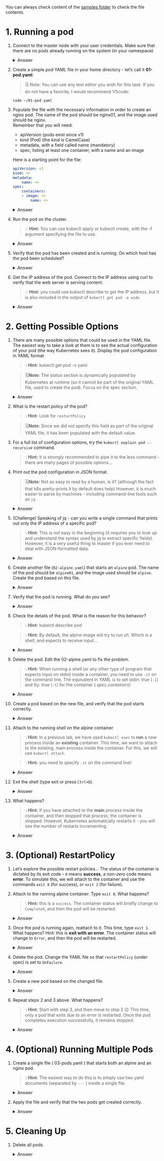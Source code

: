 You can always check content of the [samples folder](../samples) to check the file contents.

# 1. Running a pod
1. Connect to the master node with your user credentials. Make sure that there are no pods already running on the system (in your namespace)
    <details>
        <summary>Answer</summary>

    ```shell
    kubectl get pod
    ```
    resulting:
    ```
    No resources found.
    ```
    </details>




2. Create a simple pod YAML file in your home directory - let’s call it **01-pod.yaml**.
    > 🗒️ Note: You can use any text editor you wish for this task. If you do not have a favorite, I would recommend VScode:
    ```shell
    code ~/01-pod.yaml
    ```
3. Populate the file with the necessary information in order to create an nginx pod. The name of the pod should be nginx01, and the image used should be nginx.  
Remember that you will need:
    - apiVersion (pods exist since v1)
    - kind (Pod) (the kind is CamelCase)
    - metadata, with a field called name (mandatory)
    - spec, listing at least one container, with a name and an image
    
    Here is a starting point for the file:
    ```yaml
    apiVersion: v1
    kind: <>
    metadata:
        name: <>
    spec:
        containers:
        - image: <>
            name: <>
    ```

    <details>
        <summary>Answer</summary>

    ```yaml
   apiVersion: v1
    kind: Pod
    metadata:
        name: nginx01
    spec:
        containers:
        - image: nginx
            name: nginx
    ```
    </details>
4. Run the pod on the cluster.
    > 💡 **Hint:** You can use kubectl apply or kubectl create, with the -f argument specifying the file to use.    

    <details>
        <summary>Answer</summary>

    ```shell
    kubectl apply -f 01-pod.yaml
    ```
    resulting:
    ```
    pod/nginx01 created
    ```
    </details>
5. Verify that the pod has been created and is running. On which host has the pod been scheduled?
    <details>
        <summary>Answer</summary>

    ```shell
    kubectl get pod
    ```
    resulting:
    ```
    NAME    READY   STATUS  RESTARTS    AGE
    nginx01 1/1     Running 0           12s
    ```
    </details>
6. Get the IP address of the pod. Connect to the IP address using curl to verify that the web server is serving content.
    > 💡 **Hint:** you could use kubectl describe to get the IP address, but it is also included in the output of `kubectl get pod -o wide`
    <details>
        <summary>Answer</summary>

    ```shell
    kubectl get pod -o wide
    ```
    resulting:
    ```
    NAME    READY   STATUS  RESTARTS    AGE IP              NODE                NOMINATED NODE
    nginx01 1/1     Running 0           14s 192.168.63.198  kubernetes-00-02    <none>
    ```
    Get the IP address from the pod, query that via curl. Your IP could be different
    ```shell
    curl 192.168.63.198
    ````
    response:
    ```
    <!DOCTYPE html>
    <html>
    <head>
    ...
    ```
    </details>

# 2. Getting Possible Options
1. There are many possible options that could be used in the YAML file. The easiest way to take a look at them is to see the actual configuration of your pod (the way Kubernetes sees it). Display the pod configuration in YAML format
    > 💡**Hint:** kubectl get pod -o yaml

    > 🗒️**Note:** The status section is dynamically populated by Kubernetes at runtime (so it cannot be part of the original YAML file, used to create the pod). Focus on the spec section.

    <details>
        <summary>Answer</summary>

    ```shell
    kubectl get pod nginx01 -o yaml
    ```
    ```yaml
    apiVersion: v1
    kind: Pod
    metadata:
        annotations:
            kubectl.kubernetes.io/last-applied-configuration: |
            [...]
        nodeName: kubernetes-00-02
        priority: 0
        restartPolicy: Always #<---------
    ```
    
    </details>

2. What is the restart policy of the pod?
    > 💡**Hint:** Look for `restartPolicy`

    > 🗒️**Note:** Since we did not specify this field as part of the original YAML file, it has been populated with the default value.
3. For a full list of configuration options, try the `kubectl explain pod --recursive` command.
    > 💡**Hint:** It is strongly recommended to pipe it to the less command - there are many pages of possible options...
4. Print out the pod configuration in JSON format.
    > 🗒️**Note:** Not as easy to read by a human, is it? (although the fact that k8s pretty-prints it by default does help) However, it is much easier to parse by machines - including command-line tools such as `jq`
    <details>
        <summary>Answer</summary>

    ```shell
    kubectl get pod nginx01 -o json
    ```
    ```json
    {
        "apiVersion": "v1",
        "kind": "Pod",
        "metadata": {
        "annotations": {
        "kubectl.kubernetes.io/last-applied-configuration":
        "{\"apiVersion\":\"v1\",\"kind\":\"Pod\",\"metadata\":{\"annotations\":{},\"name\":\"nginx01\",\"namespace\":\"default\"},\"spec\":{\"containers\":[{\"image\":\"nginx\",\"name\":\"nginx\"}]}}\n"
        },
    ```
    </details>
5. (Challenge) Speaking of jq - can you write a single command that prints out only the IP address of a specific pod?
    > 💡**Hint:** This is not easy in the beginning (it requires you to look up and understand the syntax used by jq to extract specific fields). However, it is a very useful thing to master if you ever need to deal with JSON-formatted data.
    <details>
        <summary>Answer</summary>

    ```shell
    kubectl get pod nginx01 -o json | jq -r .status.podIP
    ```
    ```
    192.168.63.198
    ```
    </details>
6. Create another file (`02-alpine.yaml`) that starts an `alpine` pod. The name of the pod should be `alpine01`, and the image used should be `alpine`. Create the pod based on this file.
    <details>
        <summary>Answer</summary>

    ```shell
    kubectl apply -f 02-alpine.yaml
    ```
    ```
    pod/alpine01 created
    ```
    </details>
7. Verify that the pod is running. What do you see?
    <details>
        <summary>Answer</summary>
    
    You will see that the pod continuously crashes and is automatically restarted:
    ```shell
    kubectl get pod
    ```
    ```
    NAME        READY   STATUS      RESTARTS    AGE
    alpine01    0/1     Completed   0           7s
    nginx01     1/1     Running     0           20m
    ```
    and
    ```shell
    kubectl get pod
    ```
    ```
    NAME        READY   STATUS              RESTARTS    AGE
    alpine01    0/1     CrashLoopBackOff    1           10s
    nginx01     1/1     Running             0           20m
    ```
    </details>
8. Check the details of the pod. What is the reason for this behavior?
    > 💡**Hint:** kubectl describe pod

    > 💡**Hint:** By default, the alpine image will try to run sh. Which is a shell, and expects to receive input...
    <details>
        <summary>Answer</summary>
    
    Actually, the describe command is not that helpful - you will see that the container keeps crashing, but you will not see the actual reason...
    ```shell
    kubectl describe pod alpine01
    ```
    ```
    Name: alpine01
    Namespace: default
    Events:
    Type    Reason  Age   From    Message
    ----    ------  ----  ----    -------
    Normal Scheduled 47s default-scheduler Successfully assigned default/alpine01 to
    kubernetes-00-02
    Normal Pulling 23s (x3 over 46s) kubelet, kubernetes-00-02 pulling image "alpine"
    Normal Pulled 21s (x3 over 44s) kubelet, kubernetes-00-02 Successfully pulled image "alpine"
    Normal Created 21s (x3 over 44s) kubelet, kubernetes-00-02 Created container
    Normal Started 21s (x3 over 43s) kubelet, kubernetes-00-02 Started container
    Warning BackOff 4s (x4 over 38s) kubelet, kubernetes-00-02 Back-off restarting failed container
    ```

    </details>
9. Delete the pod. Edit the 02-alpine.yaml to fix the problem.
    > 💡**Hint:** When running a shell (or any other type of program that expects input on stdin) inside a container, you need to use `-it` on the command line. The equivalent in YAML is to set stdin: true (`-i`) and tty: true (`-t`) for the container (*.spec.containers*)
    <details>
        <summary>Answer</summary>

    ```shell
    cat 02-alpine.yaml
    ```
    ```yaml
    apiVersion: v1
    kind: Pod
    metadata:
        name: alpine01
    spec:
        containers:
            - image: alpine
              name: alpine
              stdin: true
              tty: true
    ```
    </details>
10. Create a pod based on the new file, and verify that the pod starts correctly.
    <details>
        <summary>Answer</summary>

    ```shell
    kubectl apply -f 02-alpine.yaml
    ```
    ```
    pod/alpine01 created
    ```
    ```shell
    kubectl get pod
    ```
    ```
    NAME READY STATUS RESTARTS AGE
    alpine01 1/1 Running 0 6s
    nginx01 1/1 Running 0 30m
    ```
    </details>
11. Attach to the running shell on the alpine container
    > 💡**Hint:** In a previous lab, we have used `kubectl exec` to **run** a new process inside an **existing** container. This time, we want to attach to the existing, main process inside the container. For this, we will use `kubectl attach`.

    > 💡**Hint:** you need to specify `-it` on the command line!

    <details>
        <summary>Answer</summary>

    ```shell
    kubectl attach -it alpine01
    ```
    ```
    Defaulting container name to alpine.
    Use 'kubectl describe pod/alpine01 -n default' to see all of the
    containers in this pod.
    If you don't see a command prompt, try pressing enter.
    / #
    ```
    </details>
12. Exit the shell (type exit or press `Ctrl+D`).
    <details>
        <summary>Answer</summary>

    ```/ # [^D] Session ended, resume using 'kubectl attach alpine01 -c alpine -i -t' command when the pod is running
    ubuntu@master-00-01:~$
    ```
    </details>
13. What happens?
    > 💡**Hint:** If you have attached to the **main** process inside the container, and then stopped that process, the container is stopped. However, Kubernetes automatically restarts it - you will see the number of restarts incrementing.
    <details>
        <summary>Answer</summary>

    ```shell
    kubectl get pod
    ```
    ```
    NAME READY STATUS RESTARTS AGE
    alpine01 1/1 Running 1 5m
    nginx01 1/1 Running 0 35m
    ```
    </details>

# 3. (Optional) RestartPolicy
1. Let’s explore the possible restart policies... The status of the container is dictated by its exit code - `0` means **success**, a *non-zero* code means **error**. To simulate this, we will attach to the container and use the commands `exit 0` (for success), or 
`exit 1` (for failure).
2. Attach to the running alpine container. Type `exit 0`. What happens?
    > 💡**Hint:** this is a `success`. The container status will briefly change to `Completed`, and then the pod will be restarted.
    <details>
        <summary>Answer</summary>

    ```
    kubectl attach -it alpine01
    Defaulting container name to alpine.
    Use 'kubectl describe pod/alpine01 -n default' to see all of the
    containers in this pod.
    If you don't see a command prompt, try pressing enter.
    / # exit 0
    ubuntu@master-node:~$ kubectl get pod
    NAME READY STATUS RESTARTS AGE
    alpine01 0/1 Completed 1 9m
    nginx01 1/1 Running 0 39m
    ubuntu@master-node:~$ kubectl get pod
    NAME READY STATUS RESTARTS AGE
    alpine01 1/1 Running 2 10m
    nginx01 1/1 Running 0 40m
    ```
    </details>
3. Once the pod is running again, reattach to it. This time, type `exit 1`. What happens?
Hint: this is **exit with an error**. The container status will change to `Error`, and then the pod will be restarted.
    <details>
        <summary>Answer</summary>

    ```
    kubectl attach -it alpine01
    Defaulting container name to alpine.
    Use 'kubectl describe pod/alpine01 -n default' to see all of the
    containers in this pod.
    If you don't see a command prompt, try pressing enter.
    / # exit 1
    ubuntu@master-node:~$ kubectl get pod
    NAME READY STATUS RESTARTS AGE
    alpine01 0/1 Error 2 11m
    nginx01 1/1 Running 0 41m
    ubuntu@master-node:~$ kubectl get pod
    NAME READY STATUS RESTARTS AGE
    alpine01 1/1 Running 3 14m
    nginx01 1/1 Running 0 43m
    ```
    </details>
4. Delete the pod. Change the YAML file so that `restartPolicy` (under spec) is set to `OnFailure`.
    <details>
        <summary>Answer</summary>

    ```
    ubuntu@master-node:~$ kubectl delete pod alpine01
    pod "alpine01" deleted
    ubuntu@master-node:~$ cat 02-alpine.yaml
    apiVersion: v1
    kind: Pod
    metadata:
    name: alpine01
    spec:
    containers:
    - image: alpine
    name: alpine
    stdin: true
    tty: true
    restartPolicy: OnFailure
    ```
    </details>
5. Create a new pod based on the changed file.
    <details>
        <summary>Answer</summary>

    ```shell
    kubectl apply -f 02-alpine.yaml
    pod/alpine01 created
    ```
    </details>
6. Repeat steps 2 and 3 above. What happens?
    > 💡**Hint:** Start with step 3, and then move to step 2 😉 This time, only a pod that exits due to an error is restarted. Once the pod completes execution successfully, it remains stopped.
    <details>
        <summary>Answer</summary>

    ```
    ubuntu@master-node:~$ kubectl attach -it alpine01
    Defaulting container name to alpine.
    Use 'kubectl describe pod/alpine01 -n default' to see all of the
    containers in this pod.
    If you don't see a command prompt, try pressing enter.
    / # exit 1
    ubuntu@master-node:~$ kubectl get pod
    NAME READY STATUS RESTARTS AGE
    alpine01 0/1 Error 0 36s
    nginx01 1/1 Running 0 46m
    ubuntu@master-node:~$ kubectl get pod
    NAME READY STATUS RESTARTS AGE
    alpine01 1/1 Running 1 41s
    nginx01 1/1 Running 0 46m
    ubuntu@master-node:~$ kubectl attach -it alpine01
    Defaulting container name to alpine.
    Use 'kubectl describe pod/alpine01 -n default' to see all of the
    containers in this pod.
    If you don't see a command prompt, try pressing enter.
    / # exit 0
    ubuntu@master-node:~$ kubectl get pod
    NAME READY STATUS RESTARTS AGE
    alpine01 0/1 Completed 1 59s
    nginx01 1/1 Running 0 46m
    ubuntu@master-node:~$ kubectl get pod
    NAME READY STATUS RESTARTS AGE
    alpine01 0/1 Completed 1 2m
    nginx01 1/1 Running 0 47m
    ```

# 4. (Optional) Running Multiple Pods
1. Create a single file ( 03-pods.yaml ) that starts both an alpine and an nginx pod.
    > 💡**Hint:** The easiest way to do this is to simply use two yaml documents (separated by `---` ) inside a single file.
    <details>
        <summary>Answer</summary>

    content of `03-pods.yaml` file
    ```yaml
    apiVersion: v1
    kind: Pod
    metadata:
      name: nginx02
    spec:
      containers:
        - image: nginx
          name: nginx
    ---
    apiVersion: v1
    kind: Pod
    metadata:
      name: alpine02
    spec:
      containers:
      - image: alpine
        name: alpine
        stdin: true
        tty: true
    ```
    </details>
2. Apply the file and verify that the two pods get created correctly.
    <details>
        <summary>Answer</summary>

    ```shell
    ubuntu@master-node:~$ kubectl apply -f 03-pods.yaml
    pod/nginx02 created
    pod/alpine02 created
    ubuntu@master-node:~$ kubectl get pod
    NAME READY STATUS RESTARTS AGE
    alpine01 0/1 Completed 1 5m
    alpine02 1/1 Running 0 36s
    nginx01 1/1 Running 0 50m
    nginx02 1/1 Running 0 36s
    ```
    </details>

# 5. Cleaning Up
1. Delete all pods.
    <details>
        <summary>Answer</summary>

    ```shell
    ubuntu@master-node:~$ kubectl delete pods --all
    pod "alpine02" deleted
    pod "nginx01" deleted
    pod "nginx02" deleted
    ```
    </details>